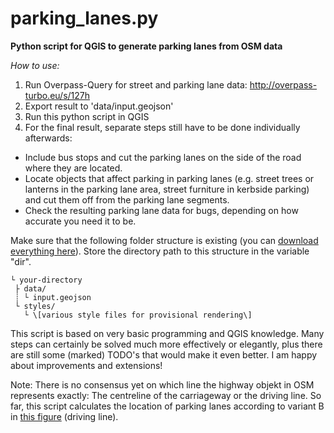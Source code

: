 # parking_lanes.py
**Python script for QGIS to generate parking lanes from OSM data**

*How to use:*
1. Run Overpass-Query for street and parking lane data: http://overpass-turbo.eu/s/127h
2. Export result to 'data/input.geojson'
3. Run this python script in QGIS
4. For the final result, separate steps still have to be done individually afterwards:
* Include bus stops and cut the parking lanes on the side of the road where they are located.
* Locate objects that affect parking in parking lanes (e.g. street trees or lanterns in the parking lane area, street furniture in kerbside parking) and cut them off from the parking lane segments.
* Check the resulting parking lane data for bugs, depending on how accurate you need it to be.

Make sure that the following folder structure is existing (you can [download everything here](https://github.com/SupaplexOSM/strassenraumkarte-neukoelln/tree/main/scripts)). Store the directory path to this structure in the variable "dir".

    └ your-directory
     ├ data/
     ┊ └ input.geojson
     └ styles/
       └ \[various style files for provisional rendering\]

This script is based on very basic programming and QGIS knowledge. Many steps can certainly be solved much more effectively or elegantly, plus there are still some (marked) TODO's that would make it even better. I am happy about improvements and extensions!

Note: There is no consensus yet on which line the highway objekt in OSM represents exactly: The centreline of the carriageway or the driving line. So far, this script calculates the location of parking lanes according to variant B in [this figure](https://wiki.openstreetmap.org/wiki/File:Highway_representation.png) (driving line).
